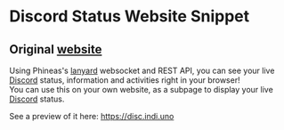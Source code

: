 # Discord Status Website Snippet
## Original [website](https://github.com/lucaledd/discordstatus-website)

Using Phineas's [lanyard](https://github.com/Phineas/lanyard) websocket and REST API, you can see your live [Discord](https://discord.com/) status, information and activities right in your browser!  
You can use this on your own website, as a subpage to display your live [Discord](https://discord.com/) status.

See a preview of it here: https://disc.indi.uno
